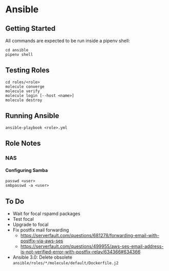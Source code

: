 # Ansible

## Getting Started

All commands are expected to be run inside a pipenv shell:

    cd ansible
    pipenv shell

## Testing Roles

    cd roles/<role>
    molecule converge
    molecule verify
    molecule login [--host <name>]
    molecule destroy

## Running Ansible

    ansible-playbook <role>.yml

## Role Notes

### NAS

#### Configuring Samba

    passwd <user>
    smbpasswd -a <user>

## To Do

- Wait for focal rspamd packages
- Test focal
- Upgrade to focal
- Fix postfix mail forwarding
    - https://serverfault.com/questions/681278/forwarding-email-with-postfix-via-aws-ses
    - https://serverfault.com/questions/499955/aws-ses-email-address-is-not-verified-error-with-postfix-relay/634366#634366
- Ansible 3.0: Delete obsolete `ansible/roles/*/molecule/default/Dockerfile.j2`
